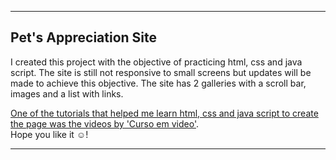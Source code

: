 <hr>
<h2>Pet's Appreciation Site</h2>
  <p>I created this project with the objective of practicing html, css and java script. The site is still not responsive to small screens but updates will be made to achieve this objective. The site has 2 galleries with a scroll bar, images and a list with links.</p>
  
[One of the tutorials that helped me learn html, css and java script to create the page was the videos by 'Curso em video'](https://www.youtube.com/channel/UCrWvhVmt0Qac3HgsjQK62FQ).
<br>
  Hope you like it :relaxed:!
  <hr>
  
 
